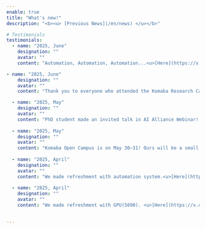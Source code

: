 ```yaml
---
enable: true
title: "What's new!"
description: "<b><u> [Previous News](/en/news) </u></b>"

# Testimonials
testimonials:
  - name: "2025, June"
    designation: ""
    avatar: ""
    content: "Automation, Automation, Automation...<u>[Here](https://x.com/nmdl_mizo/status/1935170205854089443)</u>"

- name: "2025, June"
    designation: ""
    avatar: ""
    content: "Thank you to everyone who attended the Komaba Research Campus Open Day!!<u>[Here](https://x.com/nmdl_mizo/status/1935169052831535211)</u>"

  - name: "2025, May"
    designation: ""
    avatar: ""
    content: "PhD student made an invited talk in AI Alliance Webinar! Please see youtube!<u>[youtube](https://www.youtube.com/live/3T2jD8U3Dr4)</u>"
  
  - name: "2025, May"
    designation: ""
    avatar: ""
    content: "Komaba Open Campus is on May 30–31! Ours will be a small poster-only exhibit this year... Sorry!!<u>[Here](https://x.com/nmdl_mizo/status/1925092026036715632)</u>"
  
  - name: "2025, April"
    designation: ""
    avatar: ""
    content: "We made refreshment with automation system.<u>[Here](https://x.com/nmdl_mizo/status/1915720833642995803)</u>"
  
  - name: "2025, April"
    designation: ""
    avatar: ""
    content: "We made refreshment with GPU(5090). <u>[Here](https://x.com/nmdl_mizo/status/1915719507278258195)</u>"
  

---
```

